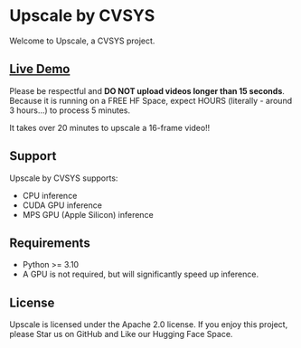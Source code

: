 # Upscale by CVSYS

Welcome to Upscale, a CVSYS project.

## [Live Demo](https://huggingface.co/spaces/cvsys/upscale)

Please be respectful and **DO NOT upload videos longer than 15 seconds**. Because it is running on a FREE HF Space, expect HOURS (literally - around 3 hours...) to process 5 minutes.

It takes over 20 minutes to upscale a 16-frame video!!

## Support

Upscale by CVSYS supports:

 * CPU inference
 * CUDA GPU inference
 * MPS GPU (Apple Silicon) inference

## Requirements

 * Python >= 3.10
 * A GPU is not required, but will significantly speed up inference.

## License

Upscale is licensed under the Apache 2.0 license. If you enjoy this project, please Star us on GitHub and Like our Hugging Face Space.

